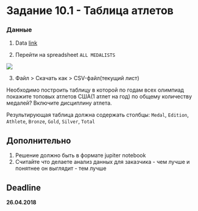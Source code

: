 # Задание 10.1 - Таблица атлетов

### Данные

1. Data [link](https://docs.google.com/spreadsheets/d/1zeeZQzFoHE2j_ZrqDkVJK9eF7OH1yvg75c8S-aBcxaU/edit)

2. Перейти на spreadsheet `ALL MEDALISTS`

![](https://i.imgur.com/V3fqqIm.png)

3. Файл > Скачать как > CSV-файл(текущий лист)


Необходимо построить таблицу в которой по годам всех олимпиад покажите топовых атлетов США(1 атлет на год) по общему количеству медалей? Включите дисциплину атлета.

Результирующая таблица должна содержать столбцы: `Medal`, `Edition`, `Athlete`, `Bronze`, `Gold`, `Silver`, `Total`

## Дополнительно

1. Решение должно быть в формате jupiter notebook
2. Считайте что делаете анализ данных для заказчика - чем лучше и понятнее он выглядит - тем лучше


## Deadline
**26.04.2018**
